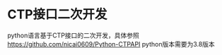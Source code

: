 # CTP接口二次开发
 python语言基于CTP接口的二次开发，具体参照 https://github.com/nicai0609/Python-CTPAPI
 python版本需要为3.8版本
